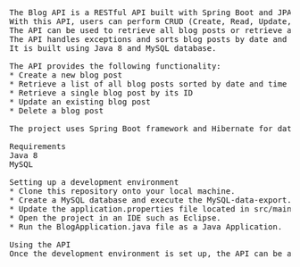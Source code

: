 <pre>
The Blog API is a RESTful API built with Spring Boot and JPA that allows users to interact with a blog database. 
With this API, users can perform CRUD (Create, Read, Update, Delete) operations on blog posts. 
The API can be used to retrieve all blog posts or retrieve a specific post by ID. 
The API handles exceptions and sorts blog posts by date and time created (newest first).
It is built using Java 8 and MySQL database.

The API provides the following functionality:
* Create a new blog post
* Retrieve a list of all blog posts sorted by date and time created (newest first)
* Retrieve a single blog post by its ID
* Update an existing blog post
* Delete a blog post

The project uses Spring Boot framework and Hibernate for data persistence. It also handles exceptions gracefully.

Requirements
Java 8
MySQL

Setting up a development environment
* Clone this repository onto your local machine.
* Create a MySQL database and execute the MySQL-data-export.sql script to create the necessary tables.
* Update the application.properties file located in src/main/resources with your MySQL database credentials.
* Open the project in an IDE such as Eclipse.
* Run the BlogApplication.java file as a Java Application.

Using the API
Once the development environment is set up, the API can be accessed through a REST client such as Postman.
</pre>

